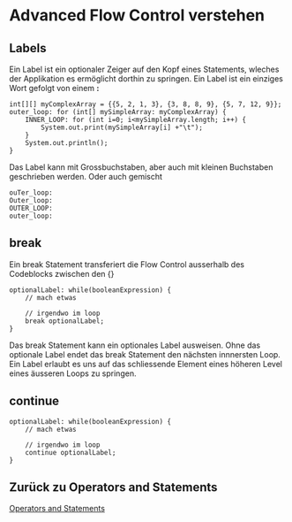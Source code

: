 # Advanced Flow Control verstehen

## Labels
Ein Label ist ein optionaler Zeiger auf den Kopf eines Statements, wleches der Applikation es ermöglicht
dorthin zu springen.
Ein Label ist ein einziges Wort gefolgt von einem **:**


    int[][] myComplexArray = {{5, 2, 1, 3}, {3, 8, 8, 9}, {5, 7, 12, 9}};
    outer_loop: for (int[] mySimpleArray: myComplexArray) {
        INNER_LOOP: for (int i=0; i<mySimpleArray.length; i++) {
            System.out.print(mySimpleArray[i] +"\t");
        }
        System.out.println();
    }
    
Das Label kann mit Grossbuchstaben, aber auch mit kleinen Buchstaben geschrieben werden.
Oder auch gemischt

    ouTer_loop:
    Outer_loop:
    OUTER_LOOP:
    outer_loop:

## break
Ein break Statement transferiert die Flow Control ausserhalb des Codeblocks zwischen den {}

    optionalLabel: while(booleanExpression) {
        // mach etwas
        
        // irgendwo im loop
        break optionalLabel;
    }

Das break Statement kann ein optionales Label ausweisen. Ohne das optionale Label endet das break
Statement den nächsten innnersten Loop. Ein Label erlaubt es uns auf das schliessende Element 
eines höheren Level eines äusseren Loops zu springen.

    

## continue

    optionalLabel: while(booleanExpression) {
        // mach etwas
            
        // irgendwo im loop
        continue optionalLabel;
    }

## Zurück zu Operators and Statements
[Operators and Statements](OperatorsAndStatements.md) 
